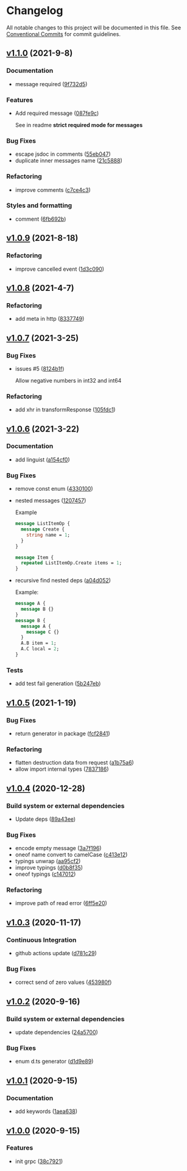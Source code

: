 # Changelog

All notable changes to this project will be documented in this file. See [Conventional Commits](https://www.conventionalcommits.org/en/v1.0.0/) for commit guidelines.

## [v1.1.0](https://github.com/whisklabs/grpc-ts/compare/v1.0.9...v1.1.0) (2021-9-8)

### Documentation

- message required ([9f732d5](https://github.com/whisklabs/grpc-ts/commit/9f732d52906a3849f72a0fd39fc10a21ca7e4fb7))

### Features

- Add required message ([087fe9c](https://github.com/whisklabs/grpc-ts/commit/087fe9c56e3ad41976fe6392aaa96b70c8f08acf))

  See in readme **strict required mode for messages**

### Bug Fixes

- escape jsdoc in comments ([55eb047](https://github.com/whisklabs/grpc-ts/commit/55eb0473d411e03bf3ec532f86b6dd6151c6a5ea))
- duplicate inner messages name ([21c5888](https://github.com/whisklabs/grpc-ts/commit/21c5888f048ee0b587cb44a6bedfb93e9f9cb532))

### Refactoring

- improve comments ([c7ce4c3](https://github.com/whisklabs/grpc-ts/commit/c7ce4c3ac22e1015b3986cc4ae1c8a36ac38a52c))

### Styles and formatting

- comment ([6fb692b](https://github.com/whisklabs/grpc-ts/commit/6fb692b5f3cda0e6a68b925d60319bbc7062e218))

## [v1.0.9](https://github.com/whisklabs/grpc-ts/compare/v1.0.8...v1.0.9) (2021-8-18)

### Refactoring

- improve cancelled event ([1d3c090](https://github.com/whisklabs/grpc-ts/commit/1d3c090129dee61caceaf7781ec9d6096ae40987))

## [v1.0.8](https://github.com/whisklabs/grpc-ts/compare/v1.0.7...v1.0.8) (2021-4-7)

### Refactoring

- add meta in http ([8337749](https://github.com/whisklabs/grpc-ts/commit/8337749594590d0e454af134a019d21f406e9dca))

## [v1.0.7](https://github.com/whisklabs/grpc-ts/compare/v1.0.6...v1.0.7) (2021-3-25)

### Bug Fixes

- issues #5 ([8124b1f](https://github.com/whisklabs/grpc-ts/commit/8124b1f334506efbecb3de06e08758c1d3d68c52))

  Allow negative numbers in int32 and int64

### Refactoring

- add xhr in transformResponse ([105fdc1](https://github.com/whisklabs/grpc-ts/commit/105fdc1bdcdba10765cd0a2a5838cfe626c48017))

## [v1.0.6](https://github.com/whisklabs/grpc-ts/compare/v1.0.5...v1.0.6) (2021-3-22)

### Documentation

- add linguist ([a154cf0](https://github.com/whisklabs/grpc-ts/commit/a154cf0b66a94bf3bb57a1e21ad4d50616d115d8))

### Bug Fixes

- remove const enum ([4330100](https://github.com/whisklabs/grpc-ts/commit/433010043fad2a53e140d876affbb5ca55d7cd51))
- nested messages ([1207457](https://github.com/whisklabs/grpc-ts/commit/1207457381c1f4dfbe06756ad1d808998aae7f26))

  Example
  
  ```proto
  message ListItemOp {
    message Create {
      string name = 1;
    }
  }
  
  message Item {
    repeated ListItemOp.Create items = 1;
  }
  ```

- recursive find nested deps ([a04d052](https://github.com/whisklabs/grpc-ts/commit/a04d052d8142b023e0dcdf32b2b07feacf969259))

  Example:
  
  ```proto
  message A {
    message B {}
  }
  message B {
    message A {
      message C {}
    }
    A.B item = 1;
    A.C local = 2;
  }
  ```

### Tests

- add test fail generation ([5b247eb](https://github.com/whisklabs/grpc-ts/commit/5b247eb4933586d36d3295fe6c36f470da19ce5d))

## [v1.0.5](https://github.com/whisklabs/grpc-ts/compare/v1.0.4...v1.0.5) (2021-1-19)

### Bug Fixes

- return generator in package ([fcf2841](https://github.com/whisklabs/grpc-ts/commit/fcf2841181d5ab5c07bd6d56ea7fcab055bb6fe6))

### Refactoring

- flatten destruction data from request ([a1b75a6](https://github.com/whisklabs/grpc-ts/commit/a1b75a6ed263c920db384c1ce5ea889d55bebdaf))
- allow import internal types ([7837186](https://github.com/whisklabs/grpc-ts/commit/78371868769c7e3cc3f97227eb449222ec3fbc10))

## [v1.0.4](https://github.com/whisklabs/grpc-ts/compare/v1.0.3...v1.0.4) (2020-12-28)

### Build system or external dependencies

- Update deps ([89a43ee](https://github.com/whisklabs/grpc-ts/commit/89a43ee501579064ae0a02acd0c099cd7223a093))

### Bug Fixes

- encode empty message ([3a7f196](https://github.com/whisklabs/grpc-ts/commit/3a7f196d812ea1fcce3d44655605ebb3e33b1799))
- oneof name convert to camelCase ([c413e12](https://github.com/whisklabs/grpc-ts/commit/c413e12c23590ec78ef2fc467ec8569cf98990c9))
- typings unwrap ([aa95cf2](https://github.com/whisklabs/grpc-ts/commit/aa95cf29f2efc11f38d75a20506078ac254696ae))
- improve typings ([d0b8f35](https://github.com/whisklabs/grpc-ts/commit/d0b8f35acb43edc1fa110b667a444925da7ee098))
- oneof typings ([c147012](https://github.com/whisklabs/grpc-ts/commit/c1470125348f631f339efa9c73edc8335ac8457e))

### Refactoring

- improve path of read error ([6ff5e20](https://github.com/whisklabs/grpc-ts/commit/6ff5e20f27a3358c6fe91a28be40e8d1cd6c67c4))

## [v1.0.3](https://github.com/whisklabs/grpc-ts/compare/v1.0.2...v1.0.3) (2020-11-17)

### Continuous Integration

- github actions update ([d781c29](https://github.com/whisklabs/grpc-ts/commit/d781c29e056f5ad968be667c302126eaf8567703))

### Bug Fixes

- correct send of zero values ([453980f](https://github.com/whisklabs/grpc-ts/commit/453980f432f618c632ad4b37437372efc1684ac5))

## [v1.0.2](https://github.com/whisklabs/grpc-ts/compare/v1.0.1...v1.0.2) (2020-9-16)

### Build system or external dependencies

- update dependencies ([24a5700](https://github.com/whisklabs/grpc-ts/commit/24a57002b979afe269170a258271f1267dcb83e5))

### Bug Fixes

- enum d.ts generator ([d1d9e89](https://github.com/whisklabs/grpc-ts/commit/d1d9e897acd8782071aca46ac57d0cca565ddb2d))

## [v1.0.1](https://github.com/whisklabs/grpc-ts/compare/v1.0.0...v1.0.1) (2020-9-15)

### Documentation

- add keywords ([1aea638](https://github.com/whisklabs/grpc-ts/commit/1aea638dd86550e073d644f1ff7a1022e345dd5e))

## [v1.0.0](https://github.com/whisklabs/grpc-ts/compare/d3fd637a27da93a16095b7256a1b136124892b70...v1.0.0) (2020-9-15)

### Features

- init grpc ([38c7921](https://github.com/whisklabs/grpc-ts/commit/38c792182e15c46d0cc908f30d15d5ca756dda5b))
